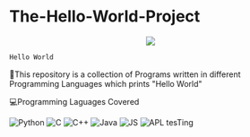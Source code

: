 # The-Hello-World-Project

<p align="center">
  <a href="https://github.com/H4K3R13/readme-typing-svg"><img src="https://readme-typing-svg.herokuapp.com/?lines=;Hello%20World;Programs&font=Fira%20Code&center=true&width=440&height=45&color=f75c7e&vCenter=true&size=22"></a>
</p>

```bash
Hello World
```
🔴This repository is a collection of Programs written in different Programming Languages which prints "Hello World"

💻Programming Laguages Covered

![Python](https://img.shields.io/badge/Python-green)
![C](https://img.shields.io/badge/C-grey)
![C++](https://img.shields.io/badge/C++-grey)
![Java](https://img.shields.io/badge/Java-red)
![JS](https://img.shields.io/badge/JavaScript-yellow)
![APL](https://img.shields.io/badge/APL-green)
 tesTing
